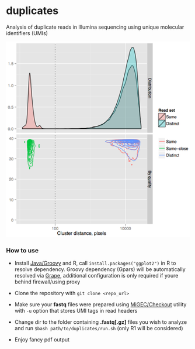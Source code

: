 duplicates
==========

Analysis of duplicate reads in Illumina sequencing using unique molecular identifiers (UMIs)

![alt text](https://github.com/mikessh/duplicates/blob/master/example/ex.png "Example")

### How to use

* Install [Java/Groovy](http://groovy.codehaus.org/) and R, call ```install.packages("ggplot2")``` in R to resolve dependency. Groovy dependency (Gpars) will be automatically resolved via [Grape](http://groovy.codehaus.org/Grape), additional configuration is only required if youre behind firewall/using proxy

* Clone the repository with ```git clone <repo_url>```

* Make sure your **fastq** files were prepared using [MiGEC/Checkout](https://github.com/mikessh/migec#1-checkout) utility with ```-u``` option that stores UMI tags in read headers

* Change dir to the folder containing **.fastq[.gz]** files you wish to analyze and run ```$bash path/to/duplicates/run.sh``` (only R1 will be considered)

* Enjoy fancy pdf output